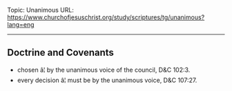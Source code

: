 Topic: Unanimous
URL: https://www.churchofjesuschrist.org/study/scriptures/tg/unanimous?lang=eng

---

## Doctrine and Covenants

- chosen â¦ by the unanimous voice of the council, D&C 102:3.
- every decision â¦ must be by the unanimous voice, D&C 107:27.

